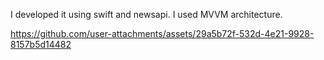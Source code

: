 
I developed it using swift and newsapi. I used MVVM architecture.


https://github.com/user-attachments/assets/29a5b72f-532d-4e21-9928-8157b5d14482

